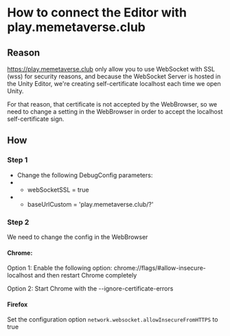 # How to connect the Editor with play.memetaverse.club

## Reason

https://play.memetaverse.club only allow you to use WebSocket with SSL (wss) for security reasons, and because the WebSocket Server is hosted in the Unity Editor, we're creating self-certificate localhost each time we open Unity.

For that reason, that certificate is not accepted by the WebBrowser, so we need to change a setting in the WebBrowser in order to accept the localhost self-certificate sign.

## How

### Step 1

- Change the following DebugConfig parameters:
- - webSocketSSL = true
- - baseUrlCustom = 'play.memetaverse.club/?'

### Step 2
We need to change the config in the WebBrowser

#### Chrome:

Option 1: Enable the following option: chrome://flags/#allow-insecure-localhost and then restart Chrome completely

Option 2: Start Chrome with the --ignore-certificate-errors

#### Firefox

Set the configuration option `network.websocket.allowInsecureFromHTTPS` to true